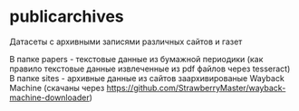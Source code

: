# publicarchives
Датасеты с архивными записями различных сайтов и газет

В папке papers - текстовые данные из бумажной периодики (как правило текстовые данные извлеченные из pdf файлов через tesseract)
В папке sites - архивные данные из сайтов заархивированые Wayback Machine (скачаны через https://github.com/StrawberryMaster/wayback-machine-downloader)

